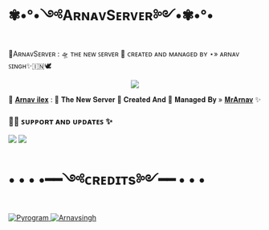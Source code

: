 # ✾•°•༺AʀɴᴀᴠSᴇʀᴠᴇʀ༻•✾•°•
🥀AʀɴᴀᴠSᴇʀᴠᴇʀ : 🛸 ᴛʜᴇ ɴᴇᴡ ꜱᴇʀᴠᴇʀ 📡   ᴄʀᴇᴀᴛᴇᴅ ᴀɴᴅ ᴍᴀɴᴀɢᴇᴅ ʙʏ ⋆» ᴀʀɴᴀᴠ ꜱɪɴɢʜ✨🇮🇳🕊️
  <p align="center"><a href="https://t.me/Cute_arnavsingh"><img src="https://telegra.ph/file/85b8fee6f38048cd99a4a.jpg"></a></p>

🥀 [𝐀𝐫𝐧𝐚𝐯 𝐢𝐥𝐞𝐱](https://t.me/Arnavserver) : 🍁 𝐓𝐡𝐞 𝐍𝐞𝐰 𝐒𝐞𝐫𝐯𝐞𝐫 📡
𝐂𝐫𝐞𝐚𝐭𝐞𝐝 𝐀𝐧𝐝 💞 𝐌𝐚𝐧𝐚𝐠𝐞𝐝 𝐁𝐲 »  [𝐌𝐫𝐀𝐫𝐧𝐚𝐯](https://t.me/Cute_arnavsingh) ✨

### 🧜‍♀️ ꜱᴜᴘᴘᴏʀᴛ ᴀɴᴅ ᴜᴘᴅᴀᴛᴇꜱ ✨
<a href="https://telegram.me/link_copied"><img src="https://img.shields.io/badge/Join-Group%20Support-indigo.svg?style=for-the-badge&logo=Telegram"></a> <a href="https://telegram.me/ilexupdates"><img src="https://img.shields.io/badge/Join-Updates%20Channel-blue.svg?style=for-the-badge&logo=Telegram"></a>

# • • • •━━༺ᴄʀᴇᴅɪᴛs༻━━ • • •
<a href="https://github.com/pyrogram/pyrogram"> <img src="https://img.shields.io/badge/Pyrogram-green?style=for-the-badge&logo=github" alt="Pyrogram" /> </a>
<a href="https://github.com/singhji143"> <img src="https://img.shields.io/badge/Arnavsingh-purple?style=for-the-badge&logo=github" alt="Arnavsingh" /> </a>
</p>
